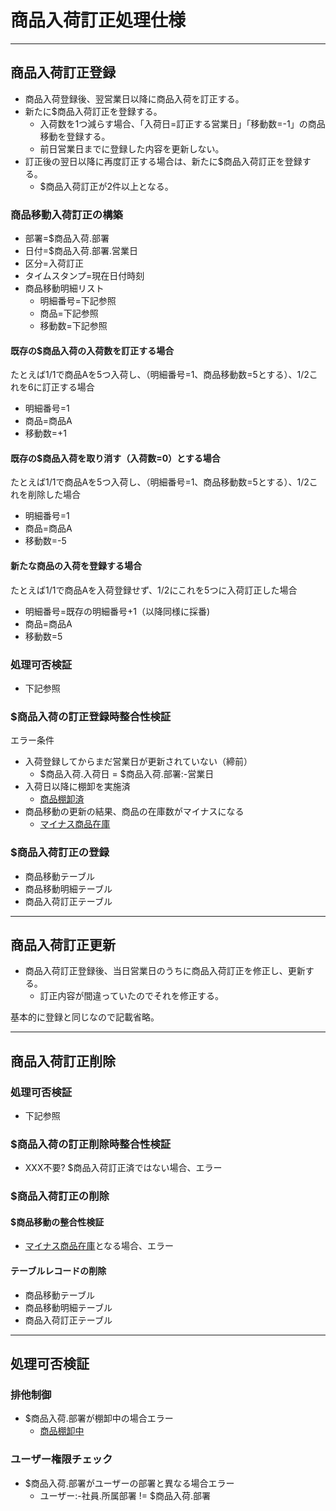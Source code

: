 # 商品入荷訂正処理仕様

***

## 商品入荷訂正登録

- 商品入荷登録後、翌営業日以降に商品入荷を訂正する。
- 新たに$商品入荷訂正を登録する。
    - 入荷数を1つ減らす場合、「入荷日=訂正する営業日」「移動数=-1」の商品移動を登録する。
    - 前日営業日までに登録した内容を更新しない。
- 訂正後の翌日以降に再度訂正する場合は、新たに$商品入荷訂正を登録する。
    - $商品入荷訂正が2件以上となる。

### 商品移動入荷訂正の構築

- 部署=$商品入荷.部署
- 日付=$商品入荷.部署.営業日
- 区分=入荷訂正
- タイムスタンプ=現在日付時刻
- 商品移動明細リスト
    - 明細番号=下記参照
    - 商品=下記参照
    - 移動数=下記参照

#### 既存の$商品入荷の入荷数を訂正する場合

たとえば1/1で商品Aを5つ入荷し、（明細番号=1、商品移動数=5とする）、1/2これを6に訂正する場合

- 明細番号=1
- 商品=商品A
- 移動数=+1

#### 既存の$商品入荷を取り消す（入荷数=0）とする場合

たとえば1/1で商品Aを5つ入荷し、（明細番号=1、商品移動数=5とする）、1/2これを削除した場合

- 明細番号=1
- 商品=商品A
- 移動数=-5

#### 新たな商品の入荷を登録する場合

たとえば1/1で商品Aを入荷登録せず、1/2にこれを5つに入荷訂正した場合

- 明細番号=既存の明細番号+1（以降同様に採番)
- 商品=商品A
- 移動数=5

### 処理可否検証

- 下記参照

### $商品入荷の訂正登録時整合性検証

エラー条件

- 入荷登録してからまだ営業日が更新されていない（締前）
    - $商品入荷.入荷日 = $商品入荷.部署:-営業日
- 入荷日以降に棚卸を実施済
    - [商品棚卸済](/U11/仕様/商品棚卸済)
- 商品移動の更新の結果、商品の在庫数がマイナスになる
    - [マイナス商品在庫](/u11/仕様/マイナス商品在庫)

### $商品入荷訂正の登録

- 商品移動テーブル
- 商品移動明細テーブル
- 商品入荷訂正テーブル

***

## 商品入荷訂正更新

- 商品入荷訂正登録後、当日営業日のうちに商品入荷訂正を修正し、更新する。
    - 訂正内容が間違っていたのでそれを修正する。

基本的に登録と同じなので記載省略。

***

## 商品入荷訂正削除

### 処理可否検証

- 下記参照

### $商品入荷の訂正削除時整合性検証

- XXX不要? $商品入荷訂正済ではない場合、エラー

### $商品入荷訂正の削除

#### $商品移動の整合性検証

- [マイナス商品在庫](/U11/仕様/マイナス商品在庫)となる場合、エラー

#### テーブルレコードの削除

- 商品移動テーブル
- 商品移動明細テーブル
- 商品入荷訂正テーブル

***

## 処理可否検証

### 排他制御

- $商品入荷.部署が棚卸中の場合エラー
    - [商品棚卸中](/U11/仕様/商品棚卸中)

### ユーザー権限チェック

- $商品入荷.部署がユーザーの部署と異なる場合エラー
    - ユーザー:-社員.所属部署 != $商品入荷.部署
